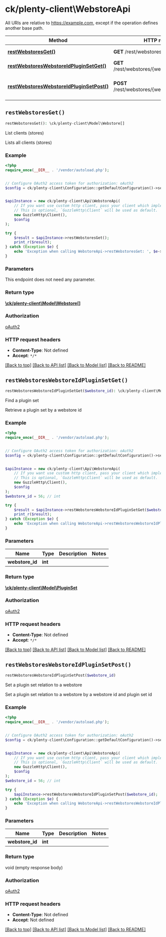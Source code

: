 # ck/plenty-client\WebstoreApi

All URIs are relative to https://example.com, except if the operation defines another base path.

| Method | HTTP request | Description |
| ------------- | ------------- | ------------- |
| [**restWebstoresGet()**](WebstoreApi.md#restWebstoresGet) | **GET** /rest/webstores | List clients (stores) |
| [**restWebstoresWebstoreIdPluginSetGet()**](WebstoreApi.md#restWebstoresWebstoreIdPluginSetGet) | **GET** /rest/webstores/{webstoreId}/plugin_set | Find a plugin set |
| [**restWebstoresWebstoreIdPluginSetPost()**](WebstoreApi.md#restWebstoresWebstoreIdPluginSetPost) | **POST** /rest/webstores/{webstoreId}/plugin_set | Set a plugin set relation to a webstore |


## `restWebstoresGet()`

```php
restWebstoresGet(): \ck/plenty-client\Model\Webstore[]
```

List clients (stores)

Lists all clients (stores)

### Example

```php
<?php
require_once(__DIR__ . '/vendor/autoload.php');


// Configure OAuth2 access token for authorization: oAuth2
$config = ck/plenty-client\Configuration::getDefaultConfiguration()->setAccessToken('YOUR_ACCESS_TOKEN');


$apiInstance = new ck/plenty-client\Api\WebstoreApi(
    // If you want use custom http client, pass your client which implements `GuzzleHttp\ClientInterface`.
    // This is optional, `GuzzleHttp\Client` will be used as default.
    new GuzzleHttp\Client(),
    $config
);

try {
    $result = $apiInstance->restWebstoresGet();
    print_r($result);
} catch (Exception $e) {
    echo 'Exception when calling WebstoreApi->restWebstoresGet: ', $e->getMessage(), PHP_EOL;
}
```

### Parameters

This endpoint does not need any parameter.

### Return type

[**\ck/plenty-client\Model\Webstore[]**](../Model/Webstore.md)

### Authorization

[oAuth2](../../README.md#oAuth2)

### HTTP request headers

- **Content-Type**: Not defined
- **Accept**: `*/*`

[[Back to top]](#) [[Back to API list]](../../README.md#endpoints)
[[Back to Model list]](../../README.md#models)
[[Back to README]](../../README.md)

## `restWebstoresWebstoreIdPluginSetGet()`

```php
restWebstoresWebstoreIdPluginSetGet($webstore_id): \ck/plenty-client\Model\PluginSet
```

Find a plugin set

Retrieve a plugin set by a webstore id

### Example

```php
<?php
require_once(__DIR__ . '/vendor/autoload.php');


// Configure OAuth2 access token for authorization: oAuth2
$config = ck/plenty-client\Configuration::getDefaultConfiguration()->setAccessToken('YOUR_ACCESS_TOKEN');


$apiInstance = new ck/plenty-client\Api\WebstoreApi(
    // If you want use custom http client, pass your client which implements `GuzzleHttp\ClientInterface`.
    // This is optional, `GuzzleHttp\Client` will be used as default.
    new GuzzleHttp\Client(),
    $config
);
$webstore_id = 56; // int

try {
    $result = $apiInstance->restWebstoresWebstoreIdPluginSetGet($webstore_id);
    print_r($result);
} catch (Exception $e) {
    echo 'Exception when calling WebstoreApi->restWebstoresWebstoreIdPluginSetGet: ', $e->getMessage(), PHP_EOL;
}
```

### Parameters

| Name | Type | Description  | Notes |
| ------------- | ------------- | ------------- | ------------- |
| **webstore_id** | **int**|  | |

### Return type

[**\ck/plenty-client\Model\PluginSet**](../Model/PluginSet.md)

### Authorization

[oAuth2](../../README.md#oAuth2)

### HTTP request headers

- **Content-Type**: Not defined
- **Accept**: `*/*`

[[Back to top]](#) [[Back to API list]](../../README.md#endpoints)
[[Back to Model list]](../../README.md#models)
[[Back to README]](../../README.md)

## `restWebstoresWebstoreIdPluginSetPost()`

```php
restWebstoresWebstoreIdPluginSetPost($webstore_id)
```

Set a plugin set relation to a webstore

Set a plugin set relation to a webstore by a webstore id and plugin set id

### Example

```php
<?php
require_once(__DIR__ . '/vendor/autoload.php');


// Configure OAuth2 access token for authorization: oAuth2
$config = ck/plenty-client\Configuration::getDefaultConfiguration()->setAccessToken('YOUR_ACCESS_TOKEN');


$apiInstance = new ck/plenty-client\Api\WebstoreApi(
    // If you want use custom http client, pass your client which implements `GuzzleHttp\ClientInterface`.
    // This is optional, `GuzzleHttp\Client` will be used as default.
    new GuzzleHttp\Client(),
    $config
);
$webstore_id = 56; // int

try {
    $apiInstance->restWebstoresWebstoreIdPluginSetPost($webstore_id);
} catch (Exception $e) {
    echo 'Exception when calling WebstoreApi->restWebstoresWebstoreIdPluginSetPost: ', $e->getMessage(), PHP_EOL;
}
```

### Parameters

| Name | Type | Description  | Notes |
| ------------- | ------------- | ------------- | ------------- |
| **webstore_id** | **int**|  | |

### Return type

void (empty response body)

### Authorization

[oAuth2](../../README.md#oAuth2)

### HTTP request headers

- **Content-Type**: Not defined
- **Accept**: Not defined

[[Back to top]](#) [[Back to API list]](../../README.md#endpoints)
[[Back to Model list]](../../README.md#models)
[[Back to README]](../../README.md)
